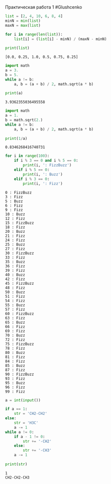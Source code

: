 Практическая работа 1 #Glushcenko
```python
list = [2, 4, 10, 6, 8, 4]
minN = min(list)
maxN = max(list)

for i in range(len(list)):
    list[i] = (list[i] - minN) / (maxN - minN)
    
print(list)
```

    [0.0, 0.25, 1.0, 0.5, 0.75, 0.25]
    


```python
import math
a = 3.
b = 5.
while a != b:
    a, b = (a + b) / 2, math.sqrt(a * b)
    
print(a)
```

    3.9362355036495558
    


```python
import math
a = 1.
b = math.sqrt(2.)
while a != b:
    a, b = (a + b) / 2, math.sqrt(a * b)
    
print(1/a)
```

    0.8346268416740731
    


```python
for i in range(100):
    if i % 3 == 0 and i % 5 == 0:
        print(i, ': FizzBuzz')
    elif i % 5 == 0:
        print(i, ': Buzz')
    elif i % 3 == 0:
        print(i, ': Fizz')
```

    0 : FizzBuzz
    3 : Fizz
    5 : Buzz
    6 : Fizz
    9 : Fizz
    10 : Buzz
    12 : Fizz
    15 : FizzBuzz
    18 : Fizz
    20 : Buzz
    21 : Fizz
    24 : Fizz
    25 : Buzz
    27 : Fizz
    30 : FizzBuzz
    33 : Fizz
    35 : Buzz
    36 : Fizz
    39 : Fizz
    40 : Buzz
    42 : Fizz
    45 : FizzBuzz
    48 : Fizz
    50 : Buzz
    51 : Fizz
    54 : Fizz
    55 : Buzz
    57 : Fizz
    60 : FizzBuzz
    63 : Fizz
    65 : Buzz
    66 : Fizz
    69 : Fizz
    70 : Buzz
    72 : Fizz
    75 : FizzBuzz
    78 : Fizz
    80 : Buzz
    81 : Fizz
    84 : Fizz
    85 : Buzz
    87 : Fizz
    90 : FizzBuzz
    93 : Fizz
    95 : Buzz
    96 : Fizz
    99 : Fizz
    


```python
a = int(input())

if a == 1:
    str = 'CH2-CH2'
else:
    str = 'H3C'
    a -= 1
while a != 0:
    if a - 1 != 0:
        str += '-CH2'
    else:
        str += '-CH3'
    a -= 1
    
print(str)
```

    1
    CH2-CH2-CH3
    


```python

```
